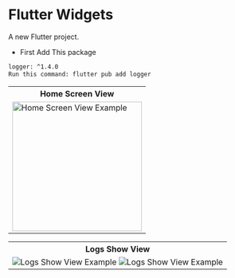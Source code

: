 # Flutter Widgets

A new Flutter project.

- First Add This package
```sh
logger: ^1.4.0
Run this command: flutter pub add logger
```


<table>
  
  
<tr>                    
   <th>Home Screen View</th>
</tr>  
  
  
  
<tr>

<td>
    <img src="https://github.com/mdsomad/flutter_widgets/assets/103892160/b350cc75-51bd-41bf-a70d-36462456d9ea" alt="Home Screen View Example" width="260"/>
</td>



  
</tr>

</table>




<table>
  
  
<tr>                    
   
   <th>Logs Show View</th>
</tr>  
  
  
  
<tr>
  
<td>
    <img src="https://github.com/mdsomad/flutter_widgets/assets/103892160/91c88907-f9ba-4386-9417-9493f25032f5" alt="Logs Show View Example"/>
    <img src="https://github.com/mdsomad/flutter_widgets/assets/103892160/72574418-2a8c-42d0-9ecb-79a889aee5ec" alt="Logs Show View Example"/>
</td>


  
</tr>

</table>






